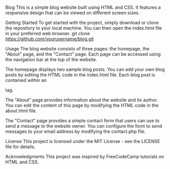 Blog
This is a simple blog website built using HTML and CSS. It features a responsive design that can be viewed on different screen sizes.

Getting Started
To get started with the project, simply download or clone the repository to your local machine. You can then open the index.html file in your preferred web browser.
git clone https://github.com/yourusername/blog.git

Usage
The blog website consists of three pages: the homepage, the "About" page, and the "Contact" page. Each page can be accessed using the navigation bar at the top of the website.

The homepage displays two sample blog posts. You can add your own blog posts by editing the HTML code in the index.html file. Each blog post is contained within an <article> tag.

The "About" page provides information about the website and its author. You can edit the content of this page by modifying the HTML code in the about.html file.

The "Contact" page provides a simple contact form that users can use to send a message to the website owner. You can configure the form to send messages to your email address by modifying the contact.php file.

License
This project is licensed under the MIT License - see the LICENSE file for details.

Acknowledgments
This project was inspired by FreeCodeCamp tutorials on HTML and CSS.

